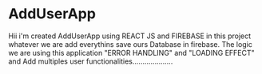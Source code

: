 # AddUserApp
Hii  i'm  created AddUserApp using REACT JS  and FIREBASE in this project whatever we are add everythins save ours Database in firebase. The logic we are using this application "ERROR HANDLING" and "LOADING EFFECT" and Add multiples user functionalities....................
